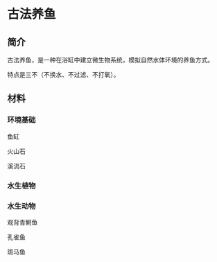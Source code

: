 # 古法养鱼

## 简介

古法养鱼，是一种在浴缸中建立微生物系统，模拟自然水体环境的养鱼方式。

特点是三不（不换水、不过滤、不打氧）。

## 材料


### 环境基础

鱼缸

火山石

溪流石

### 水生植物



### 水生动物

观背青鳉鱼

孔雀鱼

斑马鱼